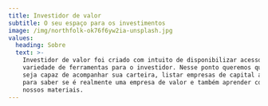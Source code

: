 ```yaml
---
title: Investidor de valor
subtitle: O seu espaço para os investimentos
image: /img/northfolk-ok76f6yw2ia-unsplash.jpg
values:
  heading: Sobre
  text: >-
    Investidor de valor foi criado com intuito de disponibilizar acesso a uma
    variedade de ferramentas para o investidor. Nesse ponto queremos que você
    seja capaz de acompanhar sua carteira, listar empresas de capital aberto
    para saber se é realmente uma empresa de valor e também aprender com os
    nossos materiais.
---
```


